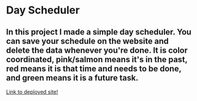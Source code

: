 # Day Scheduler
## In this project I made a simple day scheduler. You can save your schedule on the website and delete the data whenever you're done. It is color coordinated, pink/salmon means it's in the past, red means it is that time and needs to be done, and green means it is a future task.

<a href="https://bradenwelsh.github.io/Day-Schedule/" alt="Link to site." rel="nofollow"> Link to deployed site!</a>
 